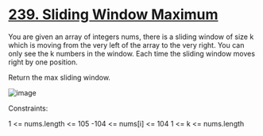 # [239. Sliding Window Maximum](https://leetcode.com/problems/sliding-window-maximum/description/)

You are given an array of integers nums, there is a sliding window of size k which is moving from the very left of the array to the very right. You can only see the k numbers in the window. Each time the sliding window moves right by one position.

Return the max sliding window.

![image](https://github.com/Trilochna/NeetCode150/assets/97858274/a40b9c60-10d5-47da-8388-c5d72acde9df)


Constraints:

1 <= nums.length <= 105
-104 <= nums[i] <= 104
1 <= k <= nums.length

